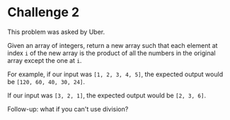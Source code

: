 # Challenge 2
This problem was asked by Uber.

Given an array of integers, return a new array such that each element at index `i` of the new array is the product of all the numbers in the original array except the one at `i`.

For example, if our input was `[1, 2, 3, 4, 5]`, the expected output would be `[120, 60, 40, 30, 24]`. 

If our input was `[3, 2, 1]`, the expected output would be `[2, 3, 6]`.

Follow-up: what if you can't use division?